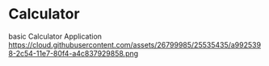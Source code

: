 # Calculator
basic Calculator Application
https://cloud.githubusercontent.com/assets/26799985/25535435/a9925398-2c54-11e7-80f4-a4c837929858.png
